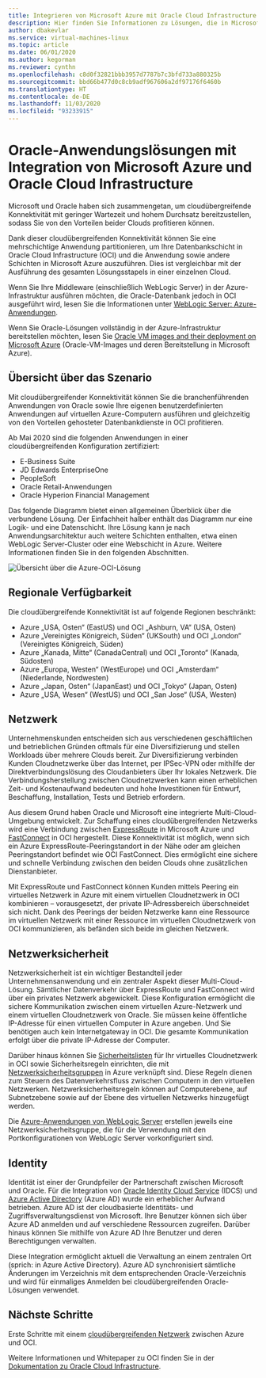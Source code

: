 ```yaml
---
title: Integrieren von Microsoft Azure mit Oracle Cloud Infrastructure | Microsoft-Dokumentation
description: Hier finden Sie Informationen zu Lösungen, die in Microsoft Azure ausgeführte Oracle-Apps mit Datenbanken in Oracle Cloud Infrastructure (OCI) integrieren.
author: dbakevlar
ms.service: virtual-machines-linux
ms.topic: article
ms.date: 06/01/2020
ms.author: kegorman
ms.reviewer: cynthn
ms.openlocfilehash: c8d0f32821bbb3957d7787b7c3bfd733a880325b
ms.sourcegitcommit: bbd66b477d0c8cb9adf967606a2df97176f6460b
ms.translationtype: HT
ms.contentlocale: de-DE
ms.lasthandoff: 11/03/2020
ms.locfileid: "93233915"
---
```

# <a name="oracle-application-solutions-integrating-microsoft-azure-and-oracle-cloud-infrastructure"></a>Oracle-Anwendungslösungen mit Integration von Microsoft Azure und Oracle Cloud Infrastructure

Microsoft und Oracle haben sich zusammengetan, um cloudübergreifende Konnektivität mit geringer Wartezeit und hohem Durchsatz bereitzustellen, sodass Sie von den Vorteilen beider Clouds profitieren können. 

Dank dieser cloudübergreifenden Konnektivität können Sie eine mehrschichtige Anwendung partitionieren, um Ihre Datenbankschicht in Oracle Cloud Infrastructure (OCI) und die Anwendung sowie andere Schichten in Microsoft Azure auszuführen. Dies ist vergleichbar mit der Ausführung des gesamten Lösungsstapels in einer einzelnen Cloud. 

Wenn Sie Ihre Middleware (einschließlich WebLogic Server) in der Azure-Infrastruktur ausführen möchten, die Oracle-Datenbank jedoch in OCI ausgeführt wird, lesen Sie die Informationen unter [WebLogic Server: Azure-Anwendungen](oracle-weblogic.md).

Wenn Sie Oracle-Lösungen vollständig in der Azure-Infrastruktur bereitstellen möchten, lesen Sie [Oracle VM images and their deployment on Microsoft Azure](oracle-vm-solutions.md) (Oracle-VM-Images und deren Bereitstellung in Microsoft Azure).

## <a name="scenario-overview"></a>Übersicht über das Szenario

Mit cloudübergreifender Konnektivität können Sie die branchenführenden Anwendungen von Oracle sowie Ihre eigenen benutzerdefinierten Anwendungen auf virtuellen Azure-Computern ausführen und gleichzeitig von den Vorteilen gehosteter Datenbankdienste in OCI profitieren. 

Ab Mai 2020 sind die folgenden Anwendungen in einer cloudübergreifenden Konfiguration zertifiziert:

* E-Business Suite
* JD Edwards EnterpriseOne
* PeopleSoft
* Oracle Retail-Anwendungen
* Oracle Hyperion Financial Management

Das folgende Diagramm bietet einen allgemeinen Überblick über die verbundene Lösung. Der Einfachheit halber enthält das Diagramm nur eine Logik- und eine Datenschicht. Ihre Lösung kann je nach Anwendungsarchitektur auch weitere Schichten enthalten, etwa einen WebLogic Server-Cluster oder eine Webschicht in Azure. Weitere Informationen finden Sie in den folgenden Abschnitten.

![Übersicht über die Azure-OCI-Lösung](media/oracle-oci-overview/crosscloud.png)

## <a name="region-availability"></a>Regionale Verfügbarkeit 

Die cloudübergreifende Konnektivität ist auf folgende Regionen beschränkt:
* Azure „USA, Osten“ (EastUS) und OCI „Ashburn, VA“ (USA, Osten)
* Azure „Vereinigtes Königreich, Süden“ (UKSouth) und OCI „London“ (Vereinigtes Königreich, Süden)
* Azure „Kanada, Mitte“ (CanadaCentral) und OCI „Toronto“ (Kanada, Südosten)
* Azure „Europa, Westen“ (WestEurope) und OCI „Amsterdam“ (Niederlande, Nordwesten)
* Azure „Japan, Osten“ (JapanEast) und OCI „Tokyo“ (Japan, Osten)
* Azure „USA, Wesen“ (WestUS) und OCI „San Jose“ (USA, Westen)

## <a name="networking"></a>Netzwerk

Unternehmenskunden entscheiden sich aus verschiedenen geschäftlichen und betrieblichen Gründen oftmals für eine Diversifizierung und stellen Workloads über mehrere Clouds bereit. Zur Diversifizierung verbinden Kunden Cloudnetzwerke über das Internet, per IPSec-VPN oder mithilfe der Direktverbindungslösung des Cloudanbieters über Ihr lokales Netzwerk. Die Verbindungsherstellung zwischen Cloudnetzwerken kann einen erheblichen Zeit- und Kostenaufwand bedeuten und hohe Investitionen für Entwurf, Beschaffung, Installation, Tests und Betrieb erfordern. 

Aus diesem Grund haben Oracle und Microsoft eine integrierte Multi-Cloud-Umgebung entwickelt. Zur Schaffung eines cloudübergreifenden Netzwerks wird eine Verbindung zwischen [ExpressRoute](../../../expressroute/expressroute-introduction.md) in Microsoft Azure und [FastConnect](https://docs.cloud.oracle.com/iaas/Content/Network/Concepts/fastconnectoverview.htm) in OCI hergestellt. Diese Konnektivität ist möglich, wenn sich ein Azure ExpressRoute-Peeringstandort in der Nähe oder am gleichen Peeringstandort befindet wie OCI FastConnect. Dies ermöglicht eine sichere und schnelle Verbindung zwischen den beiden Clouds ohne zusätzlichen Dienstanbieter.

Mit ExpressRoute und FastConnect können Kunden mittels Peering ein virtuelles Netzwerk in Azure mit einem virtuellen Cloudnetzwerk in OCI kombinieren – vorausgesetzt, der private IP-Adressbereich überschneidet sich nicht. Dank des Peerings der beiden Netzwerke kann eine Ressource im virtuellen Netzwerk mit einer Ressource im virtuellen Cloudnetzwerk von OCI kommunizieren, als befänden sich beide im gleichen Netzwerk.

## <a name="network-security"></a>Netzwerksicherheit

Netzwerksicherheit ist ein wichtiger Bestandteil jeder Unternehmensanwendung und ein zentraler Aspekt dieser Multi-Cloud-Lösung. Sämtlicher Datenverkehr über ExpressRoute und FastConnect wird über ein privates Netzwerk abgewickelt. Diese Konfiguration ermöglicht die sichere Kommunikation zwischen einem virtuellen Azure-Netzwerk und einem virtuellen Cloudnetzwerk von Oracle. Sie müssen keine öffentliche IP-Adresse für einen virtuellen Computer in Azure angeben. Und Sie benötigen auch kein Internetgateway in OCI. Die gesamte Kommunikation erfolgt über die private IP-Adresse der Computer.

Darüber hinaus können Sie [Sicherheitslisten](https://docs.cloud.oracle.com/iaas/Content/Network/Concepts/securitylists.htm) für Ihr virtuelles Cloudnetzwerk in OCI sowie Sicherheitsregeln einrichten, die mit [Netzwerksicherheitsgruppen](../../../virtual-network/network-security-groups-overview.md) in Azure verknüpft sind. Diese Regeln dienen zum Steuern des Datenverkehrsfluss zwischen Computern in den virtuellen Netzwerken. Netzwerksicherheitsregeln können auf Computerebene, auf Subnetzebene sowie auf der Ebene des virtuellen Netzwerks hinzugefügt werden.

Die [Azure-Anwendungen von WebLogic Server](oracle-weblogic.md) erstellen jeweils eine Netzwerksicherheitsgruppe, die für die Verwendung mit den Portkonfigurationen von WebLogic Server vorkonfiguriert sind.
 
## <a name="identity"></a>Identity

Identität ist einer der Grundpfeiler der Partnerschaft zwischen Microsoft und Oracle. Für die Integration von [Oracle Identity Cloud Service](https://docs.oracle.com/en/cloud/paas/identity-cloud/index.html) (IDCS) und [Azure Active Directory](../../../active-directory/index.yml) (Azure AD) wurde ein erheblicher Aufwand betrieben. Azure AD ist der cloudbasierte Identitäts- und Zugriffsverwaltungsdienst von Microsoft. Ihre Benutzer können sich über Azure AD anmelden und auf verschiedene Ressourcen zugreifen. Darüber hinaus können Sie mithilfe von Azure AD Ihre Benutzer und deren Berechtigungen verwalten.

Diese Integration ermöglicht aktuell die Verwaltung an einem zentralen Ort (sprich: in Azure Active Directory). Azure AD synchronisiert sämtliche Änderungen im Verzeichnis mit dem entsprechenden Oracle-Verzeichnis und wird für einmaliges Anmelden bei cloudübergreifenden Oracle-Lösungen verwendet.

## <a name="next-steps"></a>Nächste Schritte

Erste Schritte mit einem [cloudübergreifenden Netzwerk](configure-azure-oci-networking.md) zwischen Azure und OCI. 

Weitere Informationen und Whitepaper zu OCI finden Sie in der [Dokumentation zu Oracle Cloud Infrastructure](https://docs.cloud.oracle.com/iaas/Content/home.htm).
